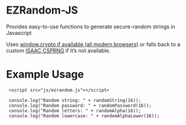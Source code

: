 # EZRandom-JS
Provides easy-to-use functions to generate secure-random strings in Javascript

Uses [window.crypto if available (all modern browsers)](https://caniuse.com/#feat=cryptography) or falls back to a custom [ISAAC CSPRNG](http://rosettacode.org/wiki/The_ISAAC_Cipher) if it’s not available.

# Example Usage
```
 <script src="js/ezrandom.js"></script> 
```

```
 console.log("Random string: " + randomString(16));
 console.log("Random password: " + randomPassword(16));
 console.log("Random letters: " + randomAlpha(16));
 console.log("Random lowercase: " + randomAlphaLower(16));
```
